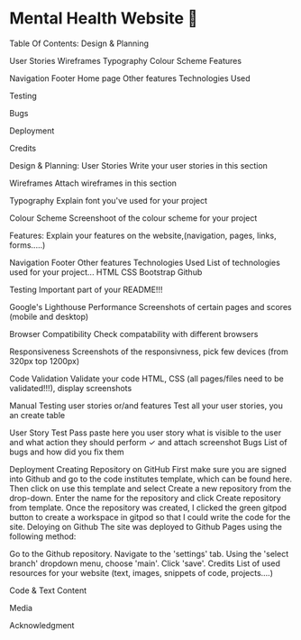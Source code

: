 # Mental Health Website 💖
Table Of Contents:
Design & Planning

User Stories
Wireframes
Typography
Colour Scheme
Features

Navigation
Footer
Home page
Other features
Technologies Used

Testing

Bugs

Deployment

Credits

Design & Planning:
User Stories
Write your user stories in this section

Wireframes
Attach wireframes in this section

Typography
Explain font you've used for your project

Colour Scheme
Screenshoot of the colour scheme for your project

Features:
Explain your features on the website,(navigation, pages, links, forms.....)

Navigation
Footer
Other features
Technologies Used
List of technologies used for your project... HTML CSS Bootstrap Github

Testing
Important part of your README!!!

Google's Lighthouse Performance
Screenshots of certain pages and scores (mobile and desktop)

Browser Compatibility
Check compatability with different browsers

Responsiveness
Screenshots of the responsivness, pick few devices (from 320px top 1200px)

Code Validation
Validate your code HTML, CSS (all pages/files need to be validated!!!), display screenshots

Manual Testing user stories or/and features
Test all your user stories, you an create table

User Story	Test	Pass
paste here you user story	what is visible to the user and what action they should perform	✓
and attach screenshot
Bugs
List of bugs and how did you fix them

Deployment
Creating Repository on GitHub
First make sure you are signed into Github and go to the code institutes template, which can be found here.
Then click on use this template and select Create a new repository from the drop-down. Enter the name for the repository and click Create repository from template.
Once the repository was created, I clicked the green gitpod button to create a workspace in gitpod so that I could write the code for the site.
Deloying on Github
The site was deployed to Github Pages using the following method:

Go to the Github repository.
Navigate to the 'settings' tab.
Using the 'select branch' dropdown menu, choose 'main'.
Click 'save'.
Credits
List of used resources for your website (text, images, snippets of code, projects....)

Code & Text Content

Media

Acknowledgment

